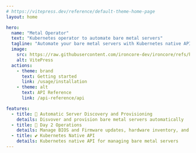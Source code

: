 ```yaml
---
# https://vitepress.dev/reference/default-theme-home-page
layout: home

hero:
  name: "Metal Operator"
  text: "Kubernetes operator to automate bare metal servers"
  tagline: "Automate your bare metal servers with Kubernetes native API"
  image:
    src: https://raw.githubusercontent.com/ironcore-dev/ironcore/refs/heads/main/docs/assets/logo_borderless.svg
    alt: VitePress
  actions:
    - theme: brand
      text: Getting started
      link: /usage/installation
    - theme: alt
      text: API Reference
      link: /api-reference/api

features:
  - title: 🚀 Automatic Server Discovery and Provisioning
    details: Disvover and provision bare metal servers automatically
  - title: 🚧 Day 2 Operations
    details: Manage BIOS and Firmware updates, hardware inventory, and more
  - title: 💕 Kubernetes Native API
    details: Kubernetes native API for managing bare metal servers
---
```


